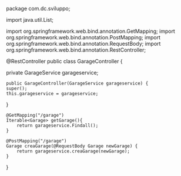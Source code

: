 package com.dc.sviluppo;

import java.util.List;

import org.springframework.web.bind.annotation.GetMapping;
import org.springframework.web.bind.annotation.PostMapping;
import org.springframework.web.bind.annotation.RequestBody;
import org.springframework.web.bind.annotation.RestController;

@RestController
public class GarageController {

private GarageService garageservice;

	
	public GarageController(GarageService garageservice) {
	super();
	this.garageservice = garageservice;
}

	@GetMapping("/garage")
	Iterable<Garage> getGarage(){
		return garageservice.Findall();
	}
	 
	@PostMapping("/garage")
	Garage creaGarage(@RequestBody Garage newGarage) {
		return garageservice.creaGarage(newGarage);
	}
	
 
}

